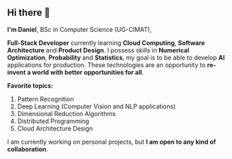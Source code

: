 ## Hi there 👋

**I'm Daniel**, BSc in Computer Science (UG-CIMAT),

**Full-Stack Developer** currently learning **Cloud Computing**, **Software Architecture** and **Product Design**. I possess skills in **Numerical Optimization**, **Probability** and **Statistics**, my goal is to be able to develop **AI** applications for production. These technologies are an opportunity to **re-invent a world with better opportunities for all**.

**Favorite topics:**
1. Pattern Recognition
2. Deep Learning (Computer Vision and NLP applications)
3. Dimensional Reduction Algorithms
4. Distributed Programming
5. Cloud Architecture Design


I am currently working on personal projects, but **I am open to any kind of collaboration**.
